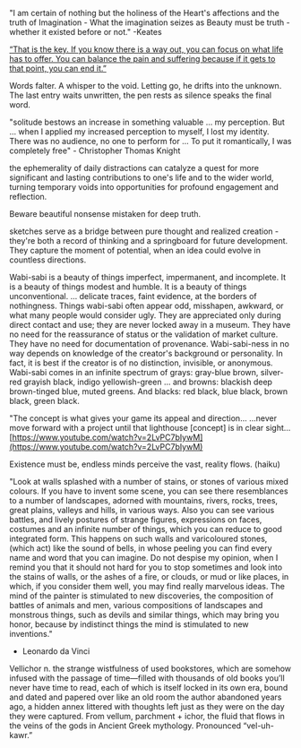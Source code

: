 "I am certain of nothing but the holiness of the Heart's affections and the truth of Imagination - What the imagination seizes as Beauty must be truth - whether it existed before or not." -Keates

[“That is the key. If you know there is a way out, you can focus on what life has to offer. You can balance the pain and suffering because if it gets to that point, you can end it.”](
https://www.ncbi.nlm.nih.gov/pmc/articles/PMC5378484/)

Words falter. A whisper to the void. Letting go, he drifts into the unknown.
The last entry waits unwritten, the pen rests as silence speaks the final word.

"solitude bestows an increase in something valuable ... my perception. But ... when I applied my increased perception to myself, I lost my identity. There was no audience, no one to perform for ... To put it romantically, I was completely free" - Christopher Thomas Knight

the ephemerality of daily distractions can catalyze a quest for more significant and lasting contributions to one's life and to the wider world, turning temporary voids into opportunities for profound engagement and reflection.

Beware beautiful nonsense mistaken for deep truth.

sketches serve as a bridge between pure thought and realized creation - they're both a record of thinking and a springboard for future development. They capture the moment of potential, when an idea could evolve in countless directions.

Wabi-sabi is a beauty of things imperfect, impermanent, and incomplete. It is a beauty of things modest and humble. It is a beauty of things unconventional. ... delicate traces, faint evidence, at the borders of nothingness. 
Things wabi-sabi often appear odd, misshapen, awkward, or what many people would consider ugly. They are appreciated only during direct contact and use; they are never locked away in a museum. They have no need for the reassurance of status or the validation of market culture. They have no need for documentation of provenance. 
Wabi-sabi-ness in no way depends on knowledge of the creator's background or personality. In fact, it is best if the creator is of no distinction, invisible, or anonymous. 
Wabi-sabi comes in an infinite spectrum of grays: gray-blue brown, silver-red grayish black, indigo yellowish-green ... and browns: blackish deep brown-tinged blue, muted greens. And blacks: red black, blue black, brown black, green black.

"The concept is what gives your game its appeal and direction...
...never move forward with a project until that lighthouse [concept] is in clear sight...
[https://www.youtube.com/watch?v=2LvPC7bIywM](https://www.youtube.com/watch?v=2LvPC7bIywM)

Existence must be,
endless minds perceive the vast,
reality flows. (haiku)

"Look at walls splashed with a number of stains, or stones of various mixed colours. If you have to invent some scene, you can see there resemblances to a number of landscapes, adorned with mountains, rivers, rocks, trees, great plains, valleys and hills, in various ways. Also you can see various battles, and lively postures of strange figures, expressions on faces, costumes and an infinite number of things, which you can reduce to good integrated form. This happens on such walls and varicoloured stones, (which act) like the sound of bells, in whose peeling you can find every name and word that you can imagine.
Do not despise my opinion, when I remind you that it should not hard for you to stop sometimes and look into the stains of walls, or the ashes of a fire, or clouds, or mud or like places, in which, if you consider them well, you may find really marvelous ideas. The mind of the painter is stimulated to new discoveries, the composition of battles of animals and men, various compositions of landscapes and monstrous things, such as devils and similar things, which may bring you honor, because by indistinct things the mind is stimulated to new inventions."
- Leonardo da Vinci 

Vellichor
n. the strange wistfulness of used bookstores, which are somehow infused with the passage of time—filled with thousands of old books you’ll never have time to read, each of which is itself locked in its own era, bound and dated and papered over like an old room the author abandoned years ago, a hidden annex littered with thoughts left just as they were on the day they were captured.
From vellum, parchment + ichor, the fluid that flows in the veins of the gods in Ancient Greek mythology. Pronounced “vel-uh-kawr.”